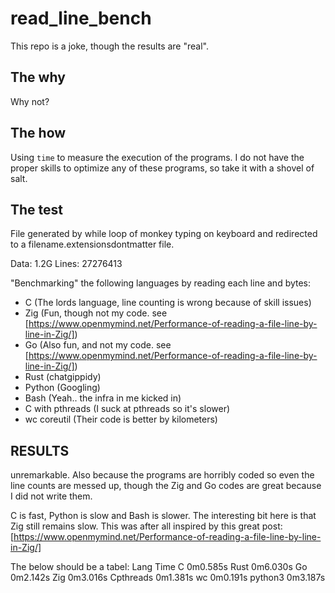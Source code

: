 # read_line_bench

This repo is a joke, though the results are "real".

## The why

Why not?

## The how

Using `time` to measure the execution of the programs.
I do not have the proper skills to optimize any of these programs, so take it with a shovel of salt.

## The test

File generated by while loop of monkey typing on keyboard and redirected to a filename.extensionsdontmatter file.

Data: 1.2G
Lines: 27276413

"Benchmarking" the following languages by reading each line and bytes:
 - C (The lords language, line counting is wrong because of skill issues)
 - Zig (Fun, though not my code. see [https://www.openmymind.net/Performance-of-reading-a-file-line-by-line-in-Zig/])
 - Go (Also fun, and not my code. see [https://www.openmymind.net/Performance-of-reading-a-file-line-by-line-in-Zig/])
 - Rust (chatgippidy)
 - Python (Googling)
 - Bash (Yeah.. the infra in me kicked in)
 - C with pthreads (I suck at pthreads so it's slower)
 - wc coreutil (Their code is better by kilometers)


## RESULTS

unremarkable.
Also because the programs are horribly coded so even the line counts are messed up, though the Zig and Go codes are great because I did not write them.

C is fast, Python is slow and Bash is slower.
The interesting bit here is that Zig still remains slow. This was after all inspired by this great post: [https://www.openmymind.net/Performance-of-reading-a-file-line-by-line-in-Zig/]



The below should be a tabel:
Lang       Time
C          0m0.585s
Rust       0m6.030s
Go         0m2.142s
Zig        0m3.016s
Cpthreads  0m1.381s
wc         0m0.191s
python3    0m3.187s
